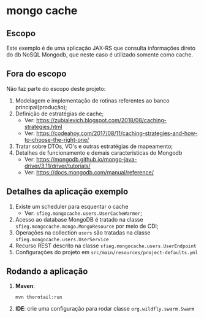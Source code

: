 # mongo cache

## Escopo

Este exemplo é de uma aplicação JAX-RS que consulta informações direto do db NoSQL Mongodb, 
que neste caso é utilizado somente como cache.

## Fora do escopo
Não faz parte do escopo deste projeto:

1. Modelagem e implementação de rotinas referentes ao banco principal(produção);
1. Definição de estratégias de cache;
    - Ver: https://zubialevich.blogspot.com/2018/08/caching-strategies.html
    - Ver: https://codeahoy.com/2017/08/11/caching-strategies-and-how-to-choose-the-right-one/
1. Tratar sobre DTOs, VO's e outras estratégias de mapeamento;
1. Detalhes de funcionamento e demais características do Mongodb
    - Ver: https://mongodb.github.io/mongo-java-driver/3.11/driver/tutorials/
    - Ver: https://docs.mongodb.com/manual/reference/
    
## Detalhes da aplicação exemplo

1. Existe um scheduler para esquentar o cache
    - Ver: `sfieg.mongocache.users.UserCacheWarmer`;
1. Acesso ao database MongoDB é tratado na classe `sfieg.mongocache.mongo.MongoResource`  por meio de CDI;
1. Operações na collection `users` são tratadas na classe `sfieg.mongocache.users.UserService`
1. Recurso REST descrito na classe `sfieg.mongocache.users.UserEndpoint`
1. Configurações do projeto em `src/main/resources/project-defaults.yml`


## Rodando a aplicação

1. **Maven**:
    ```shell script
    mvn thorntail:run 
    ```
2. **IDE**: crie uma configuração para rodar classe `org.wildfly.swarm.Swarm`